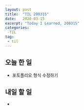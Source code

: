 ```yaml
---
layout: post
title:  "TIL 200315"
date:   2020-03-15
excerpt: "Today I Learned, 200315"
categories: 
 -TIL
tag:
 - til
---
```

## 오늘 한 일

* 포토폴리오 형식 수정하기

## 내일 할 일

* 
